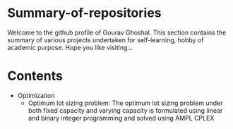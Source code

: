 # Summary-of-repositories
Welcome to the github profile of Gourav Ghoshal. This section contains the summary of various projects undertaken for self-learning, hobby of academic purpose. Hope you like visiting...
# Contents
- Optimization
  * Optimum lot sizing problem: The optimum lot sizing problem under both fixed capacity and varying capacity is formulated using linear and binary integer programming and solved using AMPL CPLEX
